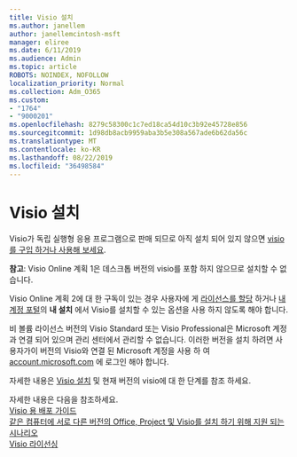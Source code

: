 ```yaml
---
title: Visio 설치
ms.author: janellem
author: janellemcintosh-msft
manager: eliree
ms.date: 6/11/2019
ms.audience: Admin
ms.topic: article
ROBOTS: NOINDEX, NOFOLLOW
localization_priority: Normal
ms.collection: Adm_O365
ms.custom:
- "1764"
- "9000201"
ms.openlocfilehash: 8279c58300c1c7ed18ca54d10c3b92e45728e856
ms.sourcegitcommit: 1d98db8acb9959aba3b5e308a567ade6b62da56c
ms.translationtype: MT
ms.contentlocale: ko-KR
ms.lasthandoff: 08/22/2019
ms.locfileid: "36498584"
---
```

# <a name="install-visio"></a>Visio 설치

Visio가 독립 실행형 응용 프로그램으로 판매 되므로 아직 설치 되어 있지 않으면 [visio를 구입 하거나 사용해 보세요](https://products.office.com/visio). 

**참고**: Visio Online 계획 1은 데스크톱 버전의 visio를 포함 하지 않으므로 설치할 수 없습니다.

Visio Online 계획 2에 대 한 구독이 있는 경우 사용자에 게 [라이선스를 할당](https://docs.microsoft.com/office365/admin/subscriptions-and-billing/assign-licenses-to-users?wt.mc_id=OfficeAdm_ClientDIA_Alchemy1764) 하거나 [내 계정 포털](https://portal.office.com/account#installs)의 **내 설치** 에서 Visio를 설치할 수 있는 옵션을 사용 하지 않도록 해야 합니다. 

비 볼륨 라이선스 버전의 Visio Standard 또는 Visio Professional은 Microsoft 계정과 연결 되어 있으며 관리 센터에서 관리할 수 없습니다. 이러한 버전을 설치 하려면 사용자가이 버전의 Visio와 연결 된 Microsoft 계정을 사용 하 여 [account.microsoft.com](https://account.microsoft.com) 에 로그인 해야 합니다.

자세한 내용은 [Visio 설치](https://support.office.com/article/f98f21e3-aa02-4827-9167-ddab5b025710?wt.mc_id=OfficeAdm_ClientDIA_Alchemy1764) 및 현재 버전의 visio에 대 한 단계를 참조 하세요.

자세한 내용은 다음을 참조하세요.<br>
[Visio 용 배포 가이드](https://docs.microsoft.com/deployoffice/deployment-guide-for-visio)<br>
[같은 컴퓨터에 서로 다른 버전의 Office, Project 및 Visio를 설치 하기 위해 지원 되는 시나리오](https://docs.microsoft.com/deployoffice/install-different-office-visio-and-project-versions-on-the-same-computer)<br>
[Visio 라이선싱](https://products.office.com/visio/microsoft-visio-volume-licensing-visio-for-multiple-users)